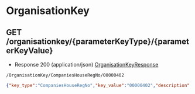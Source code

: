 # OrganisationKey


## GET /organisationkey/{parameterKeyType}/{parameterKeyValue}
- Response 200 (application/json)
[OrganisationKeyResponse](OrganisationKeyResponse.md)
```
/OrganisationKey/CompaniesHouseRegNo/00000402
```
```json
{"key_type":"CompaniesHouseRegNo","key_value":"00000402","description":null,"month_of_birth":null,"url_query":null,"open_key":null,"organisation_records":[{"hpid":"cc146c36-3ba4-5e09-d46f-3160cdfaf2f0","name":"MILLBAY HOTEL LTD","company_number":"00000402"},{"hpid":"ca2affa4-f773-7c9b-3222-eeb3976659b0","name":"PLYMOUTH HOTEL COMPANY LTD THE","company_number":"00000402"}]}
```
